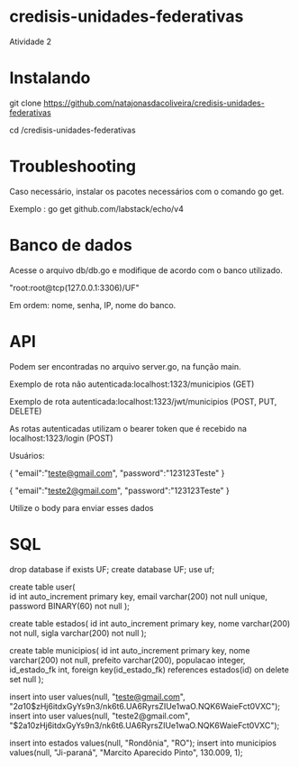 # credisis-unidades-federativas
Atividade 2 

# Instalando
git clone https://github.com/natajonasdacoliveira/credisis-unidades-federativas

cd /credisis-unidades-federativas

# Troubleshooting
Caso necessário, instalar os pacotes necessários com o comando go get.

Exemplo : go get github.com/labstack/echo/v4

# Banco de dados
Acesse o arquivo db/db.go e modifique de acordo com o banco utilizado.

"root:root@tcp(127.0.0.1:3306)/UF"

Em ordem: nome, senha, IP, nome do banco.

# API
Podem ser encontradas no arquivo server.go, na função main.

Exemplo de rota não autenticada:localhost:1323/municipios (GET)

Exemplo de rota autenticada:localhost:1323/jwt/municipios (POST, PUT, DELETE)

As rotas autenticadas utilizam o bearer token que é recebido na localhost:1323/login (POST)

Usuários:

{
	"email":"teste@gmail.com",
	"password":"123123Teste"
}

{
	"email":"teste2@gmail.com",
	"password":"123123Teste"
}

Utilize o body para enviar esses dados

# SQL

drop database if exists UF;
create database UF;
use uf;

create table user(	
	id int auto_increment primary key,
	email varchar(200) not null unique,
    password BINARY(60) not null
);

create table estados(
	id int auto_increment primary key,
	nome varchar(200) not null,
    sigla varchar(200) not null
);

create table municipios(
	id int auto_increment primary key,
	nome varchar(200) not null,
	prefeito varchar(200),
    populacao integer,
    id_estado_fk int,
    foreign key(id_estado_fk) references estados(id) on delete set null
);

insert into user values(null, "teste@gmail.com", "$2a$10$zHj6itdxGyYs9n3/nk6t6.UA6RyrsZIUe1waO.NQK6WaieFct0VXC");
insert into user values(null, "teste2@gmail.com", "$2a$10$zHj6itdxGyYs9n3/nk6t6.UA6RyrsZIUe1waO.NQK6WaieFct0VXC");

insert into estados values(null, "Rondônia", "RO");
insert into municipios values(null, "Ji-paraná", "Marcito Aparecido Pinto", 130.009, 1);










